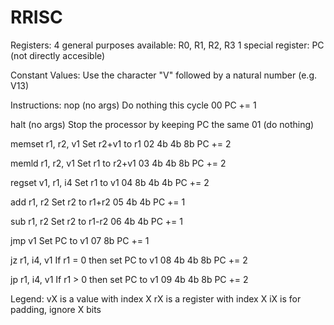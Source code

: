 RRISC
=====

Registers:
4 general purposes available: R0, R1, R2, R3
1 special register: PC (not directly accesible)

Constant Values:
Use the character "V" followed by a natural number (e.g. V13)

Instructions:
nop	(no args)	Do nothing this cycle
00			PC += 1

halt	(no args)	Stop the processor by keeping PC the same
01			(do nothing)

memset	r1, r2, v1	Set r2+v1 to r1
02	4b  4b  8b	PC += 2

memld	r1, r2, v1	Set r1 to r2+v1
03	4b  4b  8b	PC += 2

regset	v1, r1, i4	Set r1 to v1
04	8b  4b	4b	PC += 2

add	r1, r2		Set r2 to r1+r2
05	4b  4b		PC += 1

sub	r1, r2		Set r2 to r1-r2
06	4b  4b		PC += 1

jmp	v1		Set PC to v1
07	8b		PC += 1

jz	r1, i4, v1	If r1 = 0 then set PC to v1
08	4b  4b  8b	PC += 2

jp	r1, i4, v1	If r1 > 0 then set PC to v1
09	4b  4b  8b	PC += 2

Legend:
vX is a value with index X
rX is a register with index X
iX is for padding, ignore X bits

